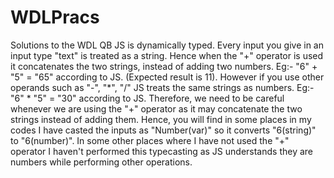 # WDLPracs
Solutions to the WDL QB
JS is dynamically typed. Every input you give in an input type "text" is treated as a string. Hence when the "+" operator is used it
concatenates the two strings, instead of adding two numbers. Eg:- "6" + "5" = "65" according to JS. (Expected result is 11).
However if you use other operands such as "-", "*", "/" JS treats the same strings as numbers. Eg:- "6" * "5" = "30" according to JS.
Therefore, we need to be careful whenever we are using the "+" operator as it may concatenate the two strings instead of adding them.
Hence, you will find in some places in my codes I have casted the inputs as "Number(var)" so it converts "6(string)" to "6(number)".
In some other places where I have not used the "+" operator I haven't performed this typecasting as JS understands they are numbers while
performing other operations. 
